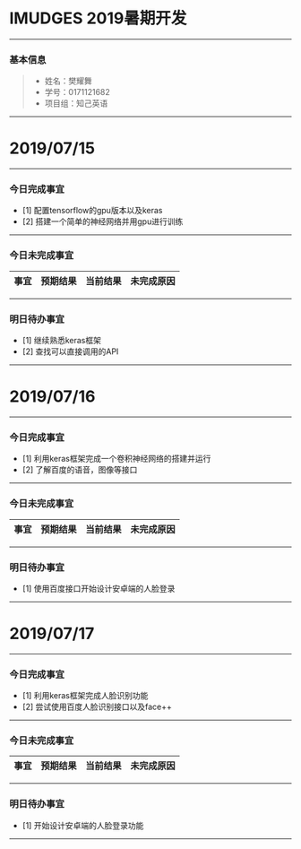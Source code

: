 # IMUDGES 2019暑期开发 
-------


### 基本信息
> * 姓名：樊耀舞
> * 学号：0171121682
> * 项目组：知己英语

-------


# 2019/07/15

-------

### 今日完成事宜
- [1]  配置tensorflow的gpu版本以及keras
- [2]  搭建一个简单的神经网络并用gpu进行训练


-----
### 今日未完成事宜


| 事宜     |预期结果| 当前结果  | 未完成原因   | 
| --------   | -----:  | -----:  | :----:  |


------
### 明日待办事宜
- [1] 继续熟悉keras框架
- [2] 查找可以直接调用的API
-------


# 2019/07/16

-------

### 今日完成事宜
- [1]  利用keras框架完成一个卷积神经网络的搭建并运行
- [2]  了解百度的语音，图像等接口


-----
### 今日未完成事宜


| 事宜     |预期结果| 当前结果  | 未完成原因   | 
| --------   | -----:  | -----:  | :----:  |


------
### 明日待办事宜
- [1] 使用百度接口开始设计安卓端的人脸登录
-------
# 2019/07/17

-------

### 今日完成事宜
- [1]  利用keras框架完成人脸识别功能
- [2]  尝试使用百度人脸识别接口以及face++


-----
### 今日未完成事宜


| 事宜     |预期结果| 当前结果  | 未完成原因   | 
| --------   | -----:  | -----:  | :----:  |


------
### 明日待办事宜
- [1] 开始设计安卓端的人脸登录功能
-------

